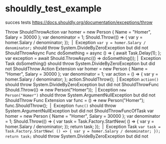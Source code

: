 # shouldly_test_example


succes tests https://docs.shouldly.org/documentation/exceptions/throw


Throw
ShouldThrowAction
var homer = new Person { Name = "Homer", Salary = 30000 };
var denominator = 1;
Should.Throw<DivideByZeroException>(() =>
                {
                    var y = homer.Salary / denominator;
                });
​ | ​
Exception
`var y = homer.Salary / denominator;`
    should throw
System.DivideByZeroException
    but did not
ShouldThrowAsync
Func<Task> doSomething = async () =>
{
    await Task.Delay(1);
};
var exception = await Should.ThrowAsync<DivideByZeroException>(() => doSomething());
​ | ​
Exception
Task doSomething() should throw System.DivideByZeroException but did not
ShouldThrow Action Extension
var homer = new Person { Name = "Homer", Salary = 30000 };
var denominator = 1;
var action = () =>
                {
                    var y = homer.Salary / denominator;
                };
action.ShouldThrow<DivideByZeroException>();
​ | ​
Exception
`action()`
    should throw
System.DivideByZeroException
    but did not
ShouldThrowFunc
Should.Throw<ArgumentNullException>(() => new Person("Homer"));
​ | ​
Exception
`new Person("Homer")`
    should throw
System.ArgumentNullException
    but did not
ShouldThrow Func Extension
var func = () => new Person("Homer");
func.ShouldThrow<ArgumentNullException>();
​ | ​
Exception
`func()`
    should throw
System.ArgumentNullException
    but did not
ShouldThrowFuncOfTask
var homer = new Person { Name = "Homer", Salary = 30000 };
var denominator = 1;
Should.Throw<DivideByZeroException>(() =>
                {
                    var task = Task.Factory.StartNew(
                        () =>
                        {
                            var y = homer.Salary / denominator;
                        });
                    return task;
                });
​ | ​
Exception
Task `var task = Task.Factory.StartNew( () => { var y = homer.Salary / denominator; }); return task;`
    should throw
System.DivideByZeroException
    but did not
